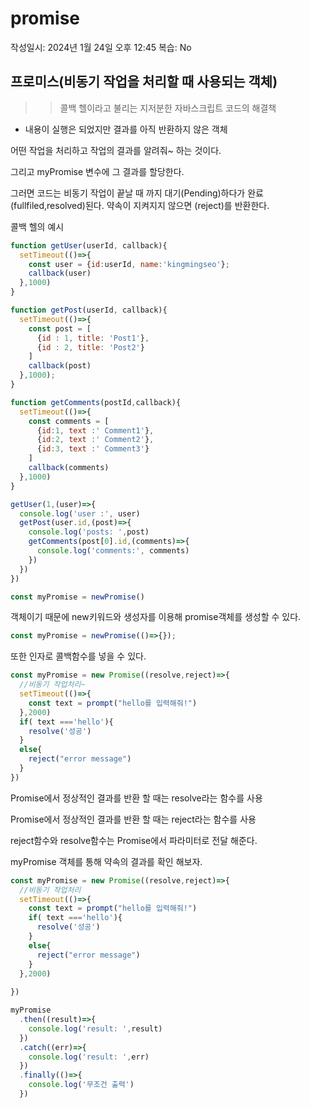# promise

작성일시: 2024년 1월 24일 오후 12:45
복습: No

## 프로미스(비동기 작업을 처리할 때 사용되는 객체)

>>콜백 헬이라고 불리는 지저분한 자바스크립트 코드의 해결책

- 내용이 실행은 되었지만 결과를 아직 반환하지 않은 객체

어떤 작업을 처리하고 작업의 결과를 알려줘~ 하는 것이다. 

그리고 myPromise 변수에 그 결과를 할당한다.

그러면 코드는 비동기 작업이 끝날 때 까지 대기(Pending)하다가  완료(fullfiled,resolved)된다. 약속이 지켜지지 않으면 (reject)를 반환한다.

콜백 헬의 예시

```jsx
function getUser(userId, callback){
  setTimeout(()=>{
    const user = {id:userId, name:'kingmingseo'};
    callback(user)
  },1000)
}

function getPost(userId, callback){
  setTimeout(()=>{
    const post = [
      {id : 1, title: 'Post1'},
      {id : 2, title: 'Post2'}
    ]
    callback(post)
  },1000);
}

function getComments(postId,callback){
  setTimeout(()=>{
    const comments = [
      {id:1, text :' Comment1'},
      {id:2, text :' Comment2'},
      {id:3, text :' Comment3'}
    ]
    callback(comments)
  },1000)
}

getUser(1,(user)=>{
  console.log('user :', user)
  getPost(user.id,(post)=>{
    console.log('posts: ',post)
    getComments(post[0].id,(comments)=>{
      console.log('comments:', comments)
    })
  })
})
```

```jsx
const myPromise = newPromise()
```

객체이기 때문에 new키워드와 생성자를 이용해 promise객체를 생성할 수 있다.

```jsx
const myPromise = newPromise(()=>{});
```

또한 인자로 콜백함수를 넣을 수 있다.

```jsx
const myPromise = new Promise((resolve,reject)=>{
  //비동기 작업처리~
  setTimeout(()=>{
    const text = prompt("hello를 입력해줘!")
  },2000)
  if( text ==='hello'){
    resolve('성공')
  }
  else{
    reject("error message") 
  }
})
```

Promise에서 정상적인 결과를 반환 할 때는 resolve라는 함수를 사용

Promise에서 정상적인 결과를 반환 할 때는 reject라는 함수를 사용

reject함수와 resolve함수는 Promise에서 파라미터로 전달 해준다. 

myPromise 객체를 통해 약속의 결과를 확인 해보자.

```jsx
const myPromise = new Promise((resolve,reject)=>{
  //비동기 작업처리
  setTimeout(()=>{
    const text = prompt("hello를 입력해줘!")
    if( text ==='hello'){
      resolve('성공')
    }
    else{
      reject("error message") 
    }
  },2000)
  
})

myPromise
  .then((result)=>{
    console.log('result: ',result)
  })
  .catch((err)=>{
    console.log('result: ',err)
  })
  .finally(()=>{
    console.log('무조건 출력')
  })
```